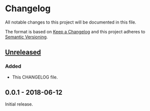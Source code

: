 # Changelog

All notable changes to this project will be documented in this file.

The format is based on [Keep a Changelog][] and this project adheres to
[Semantic Versioning][].

## [Unreleased]

### Added

- This CHANGELOG file.

## 0.0.1 - 2018-06-12

Initial release.

[Keep a Changelog]: http://keepachangelog.com/en/1.0.0/
[Semantic Versioning]: http://semver.org/spec/v2.0.0.html
[Unreleased]: https://github.com/agorf/feedigest/compare/0.0.1...HEAD
